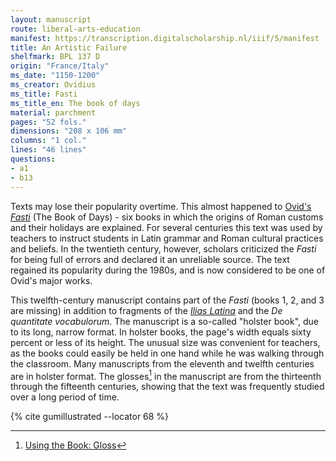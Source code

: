 ```yaml
---
layout: manuscript
route: liberal-arts-education
manifest: https://transcription.digitalscholarship.nl/iiif/5/manifest
title: An Artistic Failure
shelfmark: BPL 137 D
origin: "France/Italy"
ms_date: "1150-1200"
ms_creator: Ovidius
ms_title: Fasti
ms_title_en: The book of days
material: parchment
pages: "52 fols."
dimensions: "208 x 106 mm"
columns: "1 col."
lines: "46 lines"
questions:
- a1
- b13
---
```


Texts may lose their popularity overtime. This almost happened to
[Ovid's](https://en.wikipedia.org/wiki/Ovid)
*[Fasti](https://en.wikipedia.org/wiki/Fasti_(poem))* (The
Book of Days) - six books in which the origins of Roman customs and
their holidays are explained. For several centuries this text was used
by teachers to instruct students in Latin grammar and Roman cultural
practices and beliefs. In the twentieth century, however, scholars
criticized the *Fasti* for being full of errors and declared it an
unreliable source. The text regained its popularity during the 1980s,
and is now considered to be one of Ovid's major works.

This twelfth-century manuscript contains part of the *Fasti* (books 1,
2, and 3 are missing) in addition to fragments of the *[Ilias Latina](https://en.wikipedia.org/wiki/Ilias_Latina)* and
the *De quantitate vocabulorum*. The manuscript is a so-called "holster
book", due to its long, narrow format. In holster books, the page's
width equals sixty percent or less of its height. The unusual size was
convenient for teachers, as the books could easily be held in one hand
while he was walking through the classroom. Many manuscripts from the
eleventh and twelfth centuries are in holster format. The glosses[^1] in
the manuscript are from the thirteenth through the fifteenth centuries,
showing that the text was frequently studied over a long period of time.

[^1]: [Using the Book: Gloss](/glossary/#)

{% cite gumillustrated --locator 68 %}